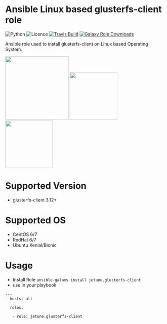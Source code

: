 # Ansible Linux based glusterfs-client role

![Python](https://img.shields.io/pypi/pyversions/testinfra.svg?style=flat)
![Licence](https://img.shields.io/github/license/kube-cloud/ansible-role-glusterfs-client.svg?style=flat)
[![Travis Build](https://img.shields.io/travis/kube-cloud/ansible-role-glusterfs-client.svg?style=flat)](https://travis-ci.com/kube-cloud/ansible-role-glusterfs-client)
[![Galaxy Role Downloads](https://img.shields.io/ansible/role/d/45449.svg?style=flat)](https://galaxy.ansible.com/jetune/glusterfs-client)

Ansible role used to install glusterfs-client on Linux based Operating System.

<a href="https://www.kube-cloud.com/"><img width="200" src="https://kube-cloud.com/images/branding/logo/kubecloud-logo-single_writing_horizontal_color_300x112px.png" /></a>
<a href="https://www.redhat.com/fr/technologies/management/ansible"><img width="150" src="https://getvectorlogo.com/wp-content/uploads/2019/01/red-hat-ansible-vector-logo.png" /></a>
<a href="https://www.gluster.org/"><img width="150" src="https://www.gluster.org/wp-content/uploads/2016/03/gluster-ant.png" /></a>

# Supported Version

* glusterfs-client 3.12+

# Supported OS

* CentOS 6/7
* RedHat 6/7
* Ubuntu Xenial/Bionic

# Usage

* Install Role ``` ansible-galaxy install jetune.glusterfs-client ```
* use in your playbook
```
---
- hosts: all

  roles:
   
   - role: jetune.glusterfs-client
```
